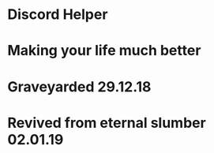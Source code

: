 # Discord  Helper

# Making your life much better
# Graveyarded 29.12.18 
# Revived from eternal slumber 02.01.19
